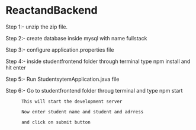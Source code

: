 # ReactandBackend

Step 1:- unzip the zip file.

Step 2:- create database inside mysql with name fullstack

Step 3:- configure application.properties file 

Step 4:- inside studentfrontend folder through terminal type npm install and hit enter

Step 5:- Run StudentsytemApplication.java file

Step 6:- Go to  studentfrontend folder throug terminal and type npm start

          This will start the development server
          
          Now enter student name and student and adrress
          
          and click on submit button

